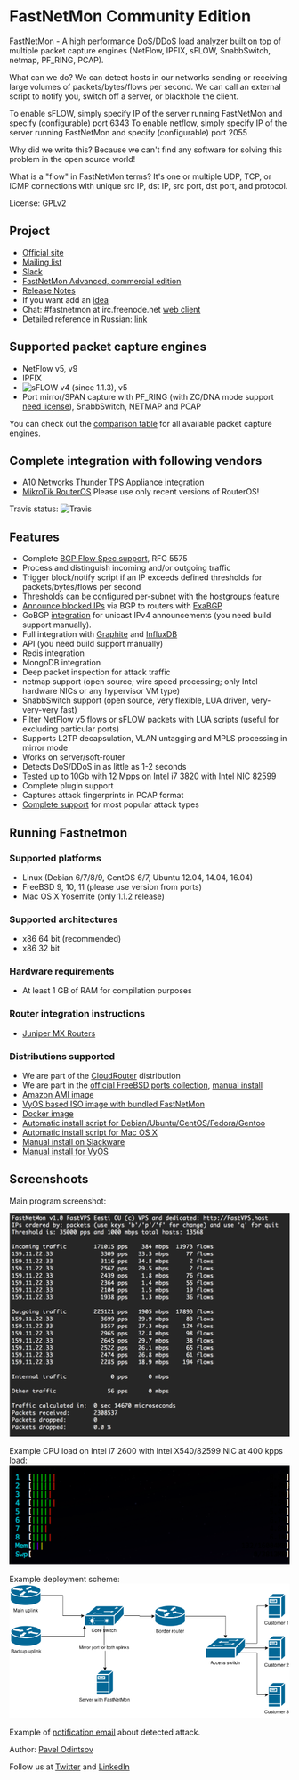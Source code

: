 FastNetMon Community Edition
===========
FastNetMon - A high performance DoS/DDoS load analyzer built on top of multiple packet capture engines (NetFlow, IPFIX, sFLOW, SnabbSwitch, netmap, PF_RING, PCAP).

What can we do? We can detect hosts in our networks sending or receiving large volumes of packets/bytes/flows per second. We can call an external script to notify you, switch off a server, or blackhole the client.

To enable sFLOW, simply specify IP of the server running FastNetMon and specify (configurable) port 6343
To enable netflow, simply specify IP of the server running FastNetMon and specify (configurable) port 2055

Why did we write this? Because we can't find any software for solving this problem in the open source world! 

What is a "flow" in FastNetMon terms?  It's one or multiple UDP, TCP, or ICMP connections with unique src IP, dst IP, src port, dst port, and protocol.

License: GPLv2

Project 
-------
- [Official site](https://fastnetmon.com)
- [Mailing list](https://groups.google.com/forum/#!forum/fastnetmon)
- [Slack](https://join.slack.com/t/fastnetmon/shared_invite/MjM3NDUwNzY4NjA5LTE1MDQ4MzE5NTAtYmU4MjYyYWNiZQ)
- [FastNetMon Advanced, commercial edition](https://fastnetmon.com/fastnetmon-advanced/)
- [Release Notes](https://github.com/pavel-odintsov/fastnetmon/releases)
- If you want add an [idea](https://fastnetmon.fider.io/)
- Chat: #fastnetmon at irc.freenode.net [web client](https://webchat.freenode.net/)
- Detailed reference in Russian: [link](docs/FastNetMon_Reference_Russian.pdf)

Supported packet capture engines
--------------------------------
- NetFlow v5, v9
- IPFIX
- ![sFLOW](http://sflow.org/images/sflowlogo.gif) v4 (since 1.1.3), v5
- Port mirror/SPAN capture with PF_RING (with ZC/DNA mode support [need license](http://www.ntop.org/products/pf_ring/)), SnabbSwitch, NETMAP and PCAP

You can check out the [comparison table](https://fastnetmon.com/docs/capture_backends/) for all available packet capture engines.

Complete integration with following vendors 
--------------------------------
- [A10 Networks Thunder TPS Appliance integration](src/a10_plugin)
- [MikroTik RouterOS](src/mikrotik_plugin) Please use only recent versions of RouterOS!

Travis status: ![Travis](https://travis-ci.org/pavel-odintsov/fastnetmon.svg?branch=master)

Features
--------
- Complete [BGP Flow Spec support](https://fastnetmon.com/docs/bgp_flow_spec/), RFC 5575
- Process and distinguish incoming and/or outgoing traffic
- Trigger block/notify script if an IP exceeds defined thresholds for packets/bytes/flows per second
- Thresholds can be configured per-subnet with the hostgroups feature
- [Announce blocked IPs](docs/EXABGP_INTEGRATION.md) via BGP to routers with [ExaBGP](https://github.com/Exa-Networks/exabgp)
- GoBGP [integration](docs/GOBGP.md) for unicast IPv4 announcements (you need build support manually).
- Full integration with [Graphite](docs/GRAPHITE_INTEGRATION.md) and [InfluxDB](docs/INFLUXDB_INTEGRATION.md)
- API (you need build support manually)
- Redis integration
- MongoDB integration
- Deep packet inspection for attack traffic
- netmap support (open source; wire speed processing; only Intel hardware NICs or any hypervisor VM type)
- SnabbSwitch support (open source, very flexible, LUA driven, very-very-very fast)
- Filter NetFlow v5 flows or sFLOW packets with LUA scripts (useful for excluding particular ports)
- Supports L2TP decapsulation, VLAN untagging and MPLS processing in mirror mode 
- Works on server/soft-router
- Detects DoS/DDoS in as little as 1-2 seconds
- [Tested](docs/PERFORMANCE_TESTS.md) up to 10Gb with 12 Mpps on Intel i7 3820 with Intel NIC 82599
- Complete plugin support
- Captures attack fingerprints in PCAP format
- [Complete support](docs/DETECTED_ATTACK_TYPES.md) for most popular attack types

Running Fastnetmon
------------------
### Supported platforms
- Linux (Debian 6/7/8/9, CentOS 6/7, Ubuntu 12.04, 14.04, 16.04)
- FreeBSD 9, 10, 11 (please use version from ports)
- Mac OS X Yosemite (only 1.1.2 release)

### Supported architectures
- x86 64 bit (recommended)
- x86 32 bit

### Hardware requirements
- At least 1 GB of RAM for compilation purposes

### Router integration instructions
- [Juniper MX Routers](docs/JUNOS_INTEGRATION.md)

### Distributions supported
- We are part of the [CloudRouter](https://cloudrouter.org/cloudrouter/2015/07/09/fastnetmon.html) distribution
- We are part in the [official FreeBSD ports collection](https://freshports.org/net-mgmt/fastnetmon/), [manual install](docs/FreeBSD_INSTALL.md)
- [Amazon AMI image](docs/AMAZON.md)
- [VyOS based ISO image with bundled FastNetMon](docs/VYOS_BINARY_ISO_IMAGE.md)
- [Docker image](docs/DOCKER_INSTALL.md)
- [Automatic install script for Debian/Ubuntu/CentOS/Fedora/Gentoo](docs/INSTALL.md)
- [Automatic install script for Mac OS X](docs/MAC_OS_INSTALL.md)
- [Manual install on Slackware](docs/SLACKWARE_INSTALL.md)
- [Manual install for VyOS](docs/VyOS_INSTALL.md)

Screenshoots
------------

Main program screenshot:

![Main screen image](docs/images/fastnetmon_screen.png)

Example CPU load on Intel i7 2600 with Intel X540/82599 NIC at 400 kpps load:
![Cpu consumption](docs/images/fastnetmon_stats.png)

Example deployment scheme:
![Network diagramm](docs/images/network_map.png)

Example of [notification email](docs/ATTACK_REPORT_EXAMPLE.md) about detected attack.

Author: [Pavel Odintsov](http://uk.linkedin.com/in/podintsov/)

Follow us at [Twitter](https://twitter.com/fastnetmon) and [LinkedIn](https://www.linkedin.com/company/fastnetmon/)
